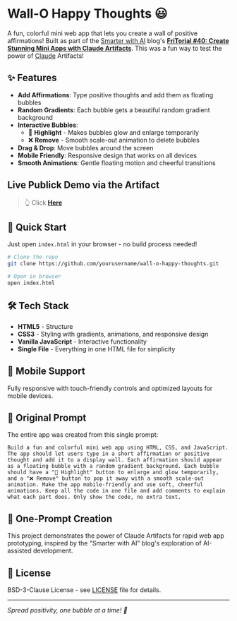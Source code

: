 # Wall-O Happy Thoughts 😃

A fun, colorful mini web app that lets you create a wall of positive affirmations! Built as part of the [Smarter with AI](https://www.smarterwithai.news/) blog's [**FriTorial #40: Create Stunning Mini Apps with Claude Artifacts**](https://www.smarterwithai.news/p/fritorial-40-create-stunning-mini-apps-with-claude-artifact). This was a fun way to test the power of [Claude](https://claude.ai/) Artifacts!

## ✨ Features

- **Add Affirmations**: Type positive thoughts and add them as floating bubbles
- **Random Gradients**: Each bubble gets a beautiful random gradient background
- **Interactive Bubbles**: 
  - 💫 **Highlight** - Makes bubbles glow and enlarge temporarily
  - ❌ **Remove** - Smooth scale-out animation to delete bubbles
- **Drag & Drop**: Move bubbles around the screen
- **Mobile Friendly**: Responsive design that works on all devices
- **Smooth Animations**: Gentle floating motion and cheerful transitions

## Live Publick Demo via the Artifact

> 👆 Click [**Here**](https://claude.ai/public/artifacts/7b106b87-42ab-41ee-b263-fccc85471d6e)

## 🚀 Quick Start

Just open `index.html` in your browser - no build process needed!

```bash
# Clone the repo
git clone https://github.com/yourusername/wall-o-happy-thoughts.git

# Open in browser
open index.html
```

## 🛠️ Tech Stack

- **HTML5** - Structure
- **CSS3** - Styling with gradients, animations, and responsive design
- **Vanilla JavaScript** - Interactive functionality
- **Single File** - Everything in one HTML file for simplicity

## 📱 Mobile Support

Fully responsive with touch-friendly controls and optimized layouts for mobile devices.

## 📝 Original Prompt

The entire app was created from this single prompt:

```
Build a fun and colorful mini web app using HTML, CSS, and JavaScript. The app should let users type in a short affirmation or positive thought and add it to a display wall. Each affirmation should appear as a floating bubble with a random gradient background. Each bubble should have a "💫 Highlight" button to enlarge and glow temporarily, and a "❌ Remove" button to pop it away with a smooth scale-out animation. Make the app mobile-friendly and use soft, cheerful animations. Keep all the code in one file and add comments to explain what each part does. Only show the code, no extra text.
```

## 🎨 One-Prompt Creation

This project demonstrates the power of Claude Artifacts for rapid web app prototyping, inspired by the "Smarter with AI" blog's exploration of AI-assisted development.

## 📄 License

BSD-3-Clause License - see [LICENSE](LICENSE) file for details.


---

*Spread positivity, one bubble at a time! 🫧*
